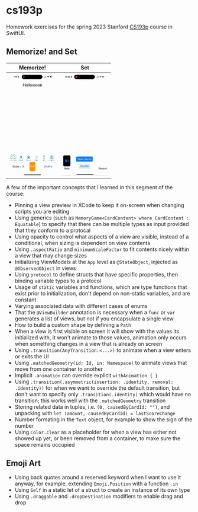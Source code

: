 # cs193p
Homework exercises for the spring 2023 Stanford [CS193p](https://cs193p.sites.stanford.edu) course in SwiftUI.

## Memorize! and Set

| Memorize!                                     | Set                                      |
|-----------------------------------------------|------------------------------------------|
| <img src="images/memorize.gif" width="128px"> | <img src="images/set.gif" width="128px"> |

A few of the important concepts that I learned in this segment of the course:
- Pinning a view preview in XCode to keep it on-screen when changing scripts you are editing
- Using generics (such as `MemoryGame<CardContent> where CardContent : Equatable`) to specify that there can be multiple types as input provided that they conform to a protocal
- Using opacity to control what aspects of a view are visible, instead of a conditional, when sizing is dependent on view contents
- Using `.aspectRatio` and `minimumScaleFactor` to fit contents nicely within a view that may change sizes
- Initializing ViewModels at the `App` level as `@StateObject`, injected as `@ObservedObject` in views
- Using `protocol` to define structs that have specific properties, then binding variable types to a protocol
- Usage of `static` variables and functions, which are type functions that exist prior to initialization, don't depend on non-static variables, and are constant
- Varying associated data with different cases of enums
- That the `@ViewBuilder` annotation is necessary when a `func` or `var` generates a list of views, but not if you encapsulate a single view
- How to build a custom shape by defining a `Path`
- When a view is first visible on screen it will show with the values its initialized with, it won't animate to those values, animation only occurs when something changes in a view that is already on screen
- Using `.transition(AnyTransition.<...>)` to animate when a view enters or exits the UI
- Using `.matchedGeometry(id: Id, in: Namespace)` to animate views that move from one container to another
- Implicit `.animation` can override explicit `withAnimation { } `
- Using `.transition(.asymmetric(insertion: .identity, removal: .identity))` for when we want to override the default transition, but don't want to specify only `.transition(.identity)` which would have no transition; this works well with the `.matchedGeometry` transition
- Storing related data in tuples, i.e. `(0, causedByCardId: "")`, and unpacking with `let (amount, causedByCardId) = lastScoreChange`
- Number formating in the `Text` object, for example to show the sign of the number
- Using `Color.clear` as a placeholder for when a view has either not showed up yet, or been removed from a container, to make sure the space remains occupied

## Emoji Art

- Using back quotes around a reserved keyword when I want to use it anyway, for example, extending `Emoji.Position` with a function `.in`
- Using `Self` in a static let of a struct to create an instance of its own type
- Using `.draggable` and `.dropDestination` modifiers to enable drag and drop
